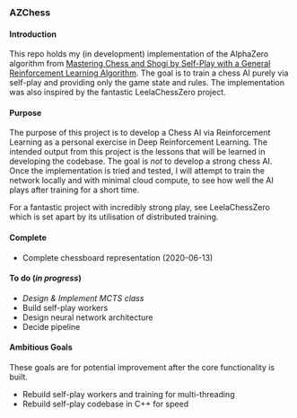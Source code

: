 ### AZChess

#### Introduction
This repo holds my (in development) implementation of the AlphaZero algorithm 
from [Mastering Chess and Shogi by Self-Play with a General Reinforcement 
Learning Algorithm](https://arxiv.org/pdf/1712.01815.pdf). The goal is to 
train a chess AI purely via self-play and providing only the game state and 
rules. The implementation was also inspired by the fantastic LeelaChessZero 
project.

#### Purpose

The purpose of this project is to develop a Chess AI via Reinforcement Learning 
as a personal exercise in Deep Reinforcement Learning. The intended output from 
this project is the lessons that will be learned in developing the codebase. 
The goal is *not* to develop a strong chess AI. Once the implementation is tried 
and tested, I will attempt to train the network locally and with minimal cloud 
compute, to see how well the AI plays after training for a short time.

For a fantastic project with incredibly strong play, see LeelaChessZero 
which is set apart by its utilisation of distributed training.

#### Complete
* Complete chessboard representation (2020-06-13)

#### To do (*in progress*)

* *Design & Implement MCTS class*
* Build self-play workers
* Design neural network architecture
* Decide pipeline 

#### Ambitious Goals
These goals are for potential improvement after the core functionality is built.
* Rebuild self-play workers and training for multi-threading
* Rebuild self-play codebase in C++ for speed
